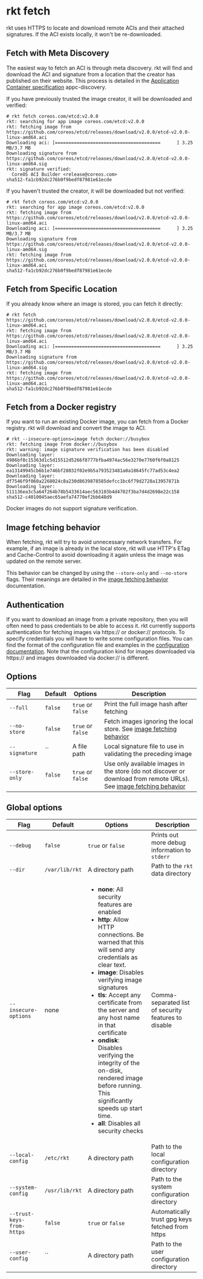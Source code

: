 # rkt fetch

rkt uses HTTPS to locate and download remote ACIs and their attached signatures.
If the ACI exists locally, it won't be re-downloaded.

## Fetch with Meta Discovery

The easiest way to fetch an ACI is through meta discovery.
rkt will find and download the ACI and signature from a location that the creator has published on their website.
This process is detailed in the [Application Container specification](https://github.com/appc/spec/blob/master/spec/discovery.md) appc-discovery.

If you have previously trusted the image creator, it will be downloaded and verified:

```
# rkt fetch coreos.com/etcd:v2.0.0
rkt: searching for app image coreos.com/etcd:v2.0.0
rkt: fetching image from https://github.com/coreos/etcd/releases/download/v2.0.0/etcd-v2.0.0-linux-amd64.aci
Downloading aci: [=======================================      ] 3.25 MB/3.7 MB
Downloading signature from https://github.com/coreos/etcd/releases/download/v2.0.0/etcd-v2.0.0-linux-amd64.sig
rkt: signature verified:
  CoreOS ACI Builder <release@coreos.com>
sha512-fa1cb92dc276b0f9bedf87981e61ecde
```

If you haven't trusted the creator, it will be downloaded but not verified:

```
# rkt fetch coreos.com/etcd:v2.0.0
rkt: searching for app image coreos.com/etcd:v2.0.0
rkt: fetching image from https://github.com/coreos/etcd/releases/download/v2.0.0/etcd-v2.0.0-linux-amd64.aci
Downloading aci: [=======================================      ] 3.25 MB/3.7 MB
Downloading signature from https://github.com/coreos/etcd/releases/download/v2.0.0/etcd-v2.0.0-linux-amd64.sig
rkt: fetching image from https://github.com/coreos/etcd/releases/download/v2.0.0/etcd-v2.0.0-linux-amd64.aci
sha512-fa1cb92dc276b0f9bedf87981e61ecde
```

## Fetch from Specific Location

If you already know where an image is stored, you can fetch it directly:

```
# rkt fetch https://github.com/coreos/etcd/releases/download/v2.0.0/etcd-v2.0.0-linux-amd64.aci
rkt: fetching image from https://github.com/coreos/etcd/releases/download/v2.0.0/etcd-v2.0.0-linux-amd64.aci
Downloading aci: [=======================================      ] 3.25 MB/3.7 MB
Downloading signature from https://github.com/coreos/etcd/releases/download/v2.0.0/etcd-v2.0.0-linux-amd64.sig
rkt: fetching image from https://github.com/coreos/etcd/releases/download/v2.0.0/etcd-v2.0.0-linux-amd64.aci
sha512-fa1cb92dc276b0f9bedf87981e61ecde
```

## Fetch from a Docker registry

If you want to run an existing Docker image, you can fetch from a Docker registry.
rkt will download and convert the image to ACI.

```
# rkt --insecure-options=image fetch docker://busybox
rkt: fetching image from docker://busybox
rkt: warning: image signature verification has been disabled
Downloading layer: 4986bf8c15363d1c5d15512d5266f8777bfba4974ac56e3270e7760f6f0a8125
Downloading layer: ea13149945cb6b1e746bf28032f02e9b5a793523481a0a18645fc77ad53c4ea2
Downloading layer: df7546f9f060a2268024c8a230d8639878585defcc1bc6f79d2728a13957871b
Downloading layer: 511136ea3c5a64f264b78b5433614aec563103b4d4702f3ba7d4d2698e22c158
sha512-c4010045aec65aefa74770ef2bb648d9
```

Docker images do not support signature verification.

## Image fetching behavior

When fetching, rkt will try to avoid unnecessary network transfers.
For example, if an image is already in the local store, rkt will use HTTP's ETag and Cache-Control to avoid downloading it again unless the image was updated on the remote server.

This behavior can be changed by using the `--store-only` and `--no-store` flags.
Their meanings are detailed in the [image fetching behavior](../image-fetching-behavior.md) documentation.

## Authentication

If you want to download an image from a private repository, then you will often need to pass credentials to be able to access it.
rkt currently supports authentication for fetching images via https:// or docker:// protocols.
To specify credentials you will have to write some configuration files.
You can find the format of the configuration file and examples in the [configuration documentation](../configuration.md).
Note that the configuration kind for images downloaded via https:// and images downloaded via docker:// is different.

## Options

| Flag | Default | Options | Description |
| --- | --- | --- | --- |
| `--full` |  `false` | `true` or `false` | Print the full image hash after fetching |
| `--no-store` |  `false` | `true` or `false` | Fetch images ignoring the local store. See [image fetching behavior](../image-fetching-behavior.md) |
| `--signature` |  `` | A file path | Local signature file to use in validating the preceding image |
| `--store-only` |  `false` | `true` or `false` | Use only available images in the store (do not discover or download from remote URLs). See [image fetching behavior](../image-fetching-behavior.md) |

## Global options

| Flag | Default | Options | Description |
| --- | --- | --- | --- |
| `--debug` |  `false` | `true` or `false` | Prints out more debug information to `stderr` |
| `--dir` | `/var/lib/rkt` | A directory path | Path to the `rkt` data directory |
| `--insecure-options` |  none | <ul><li>**none**: All security features are enabled</li><li>**http**: Allow HTTP connections. Be warned that this will send any credentials as clear text.</li><li>**image**: Disables verifying image signatures</li><li>**tls**: Accept any certificate from the server and any host name in that certificate</li><li>**ondisk**: Disables verifying the integrity of the on-disk, rendered image before running. This significantly speeds up start time.</li><li>**all**: Disables all security checks</li></ul>  | Comma-separated list of security features to disable |
| `--local-config` |  `/etc/rkt` | A directory path | Path to the local configuration directory |
| `--system-config` |  `/usr/lib/rkt` | A directory path | Path to the system configuration directory |
| `--trust-keys-from-https` |  `false` | `true` or `false` | Automatically trust gpg keys fetched from https |
| `--user-config` |  `` | A directory path | Path to the user configuration directory |
